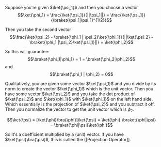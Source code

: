 Suppose you're given $\ket{\psi_1}$ and then you choose a vector $$\ket{\phi_1} = \frac{\ket{\psi_1}}{||\psi_1||} = \frac{\ket{\psi_1}}{\braket{\psi_1|\psi_1}^{1/2}}$$ 

Then you take the second vector $$\frac{\ket{\psi_2} - \braket{\phi_1 | \psi_2}\ket{\phi_1}}{||\ket{\psi_2} - \braket{\phi_1 |\psi_2}\ket{\psi_1}||} = \ket{\phi_2}$$

So this will guarantee: 
$$\braket{\phi_1|\phi_1} = 1 = \braket{\phi_2|\phi_2}$$
and
$$\braket{\phi_1 | \phi_2} = 0$$

Qualitatively, you are given some vector $\ket{\psi_1}$ and you divide by its norm to create the vector $\ket{\phi_1}$ which is the unit vector. Then you have some vector $\ket{\psi_2}$ and you take the dot product of $\ket{\psi_2}$ and $\ket{\phi_1}$ with $\ket{\phi_1}$ on the left hand side. Which essentially is the projection of $\ket{\psi_2}$ and you subtract it off. Then you normalize the vector to get the unit vector which is $\phi_2$.

$$\ket{\psi} = [\ket{\phi}\bra{\phi}]\ket{\psi} = \ket{\phi} \braket{\phi|\psi} = \braket{\phi|\psi}\ket{\phi}$$

So it's a coefficient multiplied by a (unit) vector.  If you have $\ket{\psi}\bra{\psi}$, this is called the [[Projection Operator]].